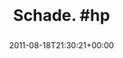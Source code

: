 ---
retweeted: false
source: <a href="http://itunes.apple.com/us/app/twitter/id409789998?mt=12" rel="nofollow">Twitter
  for Mac</a>
entities:
  hashtags:
  - text: hp
    indices:
    - '8'
    - '11'
  symbols: []
  user_mentions: []
  urls: []
display_text_range:
- '0'
- '11'
favorite_count: '0'
id_str: '104304147939065857'
truncated: false
retweet_count: '0'
id: '104304147939065857'
created_at: Thu Aug 18 21:30:21 +0000 2011
favorited: false
full_text: 'Schade. #hp'
lang: en
tags:
- hp
- pesos/twitter
date: '2011-08-18T21:30:21+00:00'
src: https://twitter.com/bascht/status/104304147939065857
original_url: https://twitter.com/bascht/status/104304147939065857
type: twitter_tweet
text: 'Schade. #hp'
title: 'Schade. #hp

  '

---